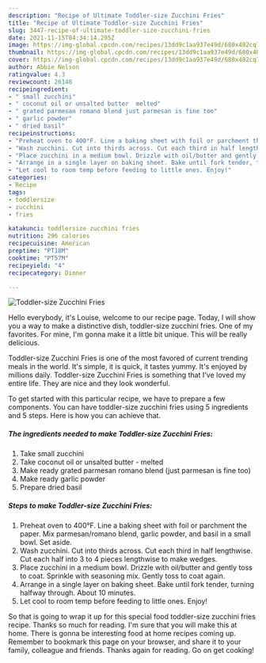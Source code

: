 ```yaml
---
description: "Recipe of Ultimate Toddler-size Zucchini Fries"
title: "Recipe of Ultimate Toddler-size Zucchini Fries"
slug: 3447-recipe-of-ultimate-toddler-size-zucchini-fries
date: 2021-11-15T04:34:14.295Z
image: https://img-global.cpcdn.com/recipes/13dd9c1aa937e49d/680x482cq70/toddler-size-zucchini-fries-recipe-main-photo.jpg
thumbnail: https://img-global.cpcdn.com/recipes/13dd9c1aa937e49d/680x482cq70/toddler-size-zucchini-fries-recipe-main-photo.jpg
cover: https://img-global.cpcdn.com/recipes/13dd9c1aa937e49d/680x482cq70/toddler-size-zucchini-fries-recipe-main-photo.jpg
author: Abbie Nelson
ratingvalue: 4.3
reviewcount: 26148
recipeingredient:
- " small zucchini"
- " coconut oil or unsalted butter  melted"
- " grated parmesan romano blend just parmesan is fine too"
- " garlic powder"
- " dried basil"
recipeinstructions:
- "Preheat oven to 400°F. Line a baking sheet with foil or parchment the paper. Mix parmesan/romano blend, garlic powder, and basil in a small bowl. Set aside."
- "Wash zucchini. Cut into thirds across. Cut each third in half lengthwise. Cut each half into 3 to 4 pieces lengthwise to make wedges."
- "Place zucchini in a medium bowl. Drizzle with oil/butter and gently toss to coat. Sprinkle with seasoning mix. Gently toss to coat again."
- "Arrange in a single layer on baking sheet. Bake until fork tender, turning halfway through. About 10 minutes."
- "Let cool to room temp before feeding to little ones. Enjoy!"
categories:
- Recipe
tags:
- toddlersize
- zucchini
- fries

katakunci: toddlersize zucchini fries 
nutrition: 296 calories
recipecuisine: American
preptime: "PT18M"
cooktime: "PT57M"
recipeyield: "4"
recipecategory: Dinner

---
```



![Toddler-size Zucchini Fries](https://img-global.cpcdn.com/recipes/13dd9c1aa937e49d/680x482cq70/toddler-size-zucchini-fries-recipe-main-photo.jpg)

Hello everybody, it's Louise, welcome to our recipe page. Today, I will show you a way to make a distinctive dish, toddler-size zucchini fries. One of my favorites. For mine, I'm gonna make it a little bit unique. This will be really delicious.

Toddler-size Zucchini Fries is one of the most favored of current trending meals in the world. It's simple, it is quick, it tastes yummy. It's enjoyed by millions daily. Toddler-size Zucchini Fries is something that I've loved my entire life. They are nice and they look wonderful.




To get started with this particular recipe, we have to prepare a few components. You can have toddler-size zucchini fries using 5 ingredients and 5 steps. Here is how you can achieve that.

<!--inarticleads1-->

##### The ingredients needed to make Toddler-size Zucchini Fries:

1. Take  small zucchini
1. Take  coconut oil or unsalted butter - melted
1. Make ready  grated parmesan romano blend (just parmesan is fine too)
1. Make ready  garlic powder
1. Prepare  dried basil




<!--inarticleads2-->

##### Steps to make Toddler-size Zucchini Fries:

1. Preheat oven to 400°F. Line a baking sheet with foil or parchment the paper. Mix parmesan/romano blend, garlic powder, and basil in a small bowl. Set aside.
1. Wash zucchini. Cut into thirds across. Cut each third in half lengthwise. Cut each half into 3 to 4 pieces lengthwise to make wedges.
1. Place zucchini in a medium bowl. Drizzle with oil/butter and gently toss to coat. Sprinkle with seasoning mix. Gently toss to coat again.
1. Arrange in a single layer on baking sheet. Bake until fork tender, turning halfway through. About 10 minutes.
1. Let cool to room temp before feeding to little ones. Enjoy!




So that is going to wrap it up for this special food toddler-size zucchini fries recipe. Thanks so much for reading. I'm sure that you will make this at home. There is gonna be interesting food at home recipes coming up. Remember to bookmark this page on your browser, and share it to your family, colleague and friends. Thanks again for reading. Go on get cooking!
